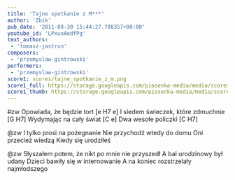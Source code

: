 ```yaml
---
title: 'Tajne spotkanie z M***'
author: 'Zbik'
pub_date: '2011-08-30 15:44:27.708357+00:00'
youtube_id: 'LPxuoAedfPg'
text_authors:
 - 'tomasz-jastrun'
composers:
 - 'przemyslaw-gintrowski'
performers:
 - 'przemyslaw-gintrowski'
score1: scores/tajne_spotkanie_z_m.png
score1_full: https://storage.googleapis.com/piosenka-media/media/scores/tajne_spotkanie_z_m.png
score1_thumb: https://storage.googleapis.com/piosenka-media/media/scores/tajne_spotkanie_z_m.png.180x0_q85_upscale.jpg
---
```


#zw
Opowiada, że będzie tort [e H7 e]
I siedem świeczek, które zdmuchnie [G H7]
Wydymając na cały świat [C e]
Dwa wesołe policzki [C H7]

@zw
I tylko prosi na pożegnanie
Nie przychodź wtedy do domu
Oni przecież wiedzą
Kiedy się urodziłeś

@zw
Słyszałem potem, że nikt po mnie nie przyszedł
A bal urodzinowy był udany
Dzieci bawiły się w internowanie
A na koniec rozstrzelały najmłodszego